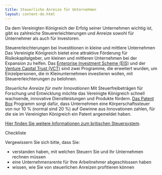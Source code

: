 ```yaml
---
title: Steuerliche Anreize für Unternehmen
layout: content-de.html
---
```


Da dem Vereinigten Königreich der Erfolg seiner Unternehmen wichtig ist, gibt es zahlreiche Steuererleichterungen und Anreize sowohl für Unternehmer als auch für Investoren.

Steuererleichterungen bei Investitionen in kleine und mittlere Unternehmen
Das Vereinigte Königreich bietet eine attraktive Förderung für Risikokapitalgeber, um kleinen und mittleren Unternehmen bei der Expansion zu helfen. Das [Enterprise Investment Scheme (EIS)](https://www.gov.uk/government/publications/the-enterprise-investment-scheme-introduction) und der [Venture Capital Trust (VCT)](https://www.gov.uk/government/collections/venture-capital-trusts-statistics) sind zwei Programme, die erweitert wurden, um Einzelpersonen, die in Kleinunternehmen investieren wollen, mit Steuererleichterungen zu belohnen.

*Steuerliche Anreize für mehr Innovationen*
Mit Steuerfreibeträgen für Forschung und Entwicklung möchte das Vereinigte Königreich schnell wachsende, innovative Dienstleistungen und Produkte fördern. [Das Patent Box](https://www.gov.uk/guidance/corporation-tax-the-patent-box) Programm sorgt dafür, dass Unternehmen eine Körperschaftssteuer von nur 10 % (normal sind 20 %) auf Gewinne aus Innovationen zahlen, für die sie im Vereinigten Königreich ein Patent angemeldet haben. 

[Hier finden Sie weitere Informationen zum britischen Steuersystem](https://www.gov.uk/government/publications/a-guide-to-uk-taxation-for-overseas-businesses).

Checkliste

Vergewissern Sie sich bitte, dass Sie:

-	verstanden haben, mit welchen Steuern Sie und Ihr Unternehmen rechnen müssen
-	eine Unternehmensrente für Ihre Arbeitnehmer abgeschlossen haben
-   wissen, wie Sie von steuerlichen Anreizen profitieren können